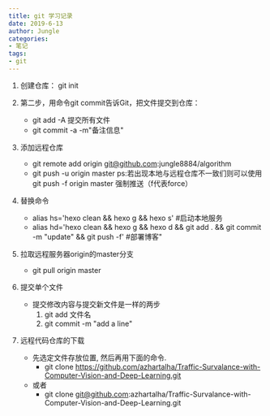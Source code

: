 ```yaml
---
title: git 学习记录
date: 2019-6-13 
author: Jungle
categories:
- 笔记
tags:
- git
---
```



1. 创建仓库： git init
2. 第二步，用命令git commit告诉Git，把文件提交到仓库：
	- git add -A 提交所有文件
	- git commit -a -m"备注信息"
3. 添加远程仓库 
	- git remote add origin git@github.com:jungle8884/algorithm
	- git push -u origin master
ps:若出现本地与远程仓库不一致们则可以使用git push -f origin master 强制推送（f代表force）

4. 替换命令
	 - alias hs='hexo clean && hexo g && hexo s'  #启动本地服务
	 - alias hd='hexo clean && hexo g && hexo d && git add . && git commit -m "update" && git push -f'  #部署博客"
5. 拉取远程服务器origin的master分支
	- git pull origin master
6. 提交单个文件
	- 提交修改内容与提交新文件是一样的两步
		 1. git add 文件名
		 2. git commit -m "add a line"		 
7. 远程代码仓库的下载
	- 先选定文件存放位置, 然后再用下面的命令.
		- git clone https://github.com/azhartalha/Traffic-Survalance-with-Computer-Vision-and-Deep-Learning.git
	- 或者
		- git clone git@github.com:azhartalha/Traffic-Survalance-with-Computer-Vision-and-Deep-Learning.git
